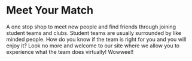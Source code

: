 # Meet Your Match

A one stop shop to meet new people and find friends through joining student teams and clubs. Student teams are usually surrounded by like minded people. How do you know if the team is right for you and you will enjoy it? Look no more and welcome to our site where we allow you to experience what the team does virtually! Wowwee!!
